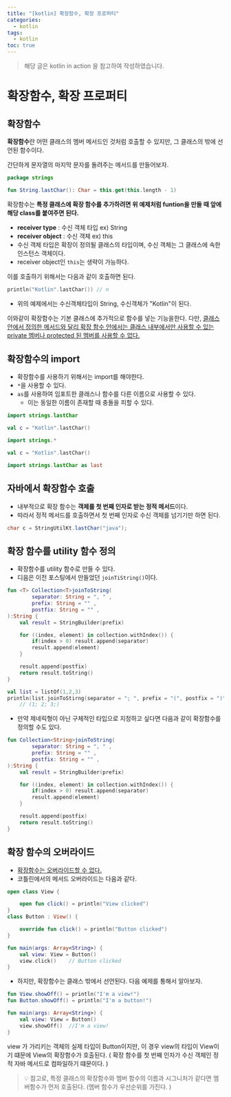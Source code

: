 ```yaml
---
title: "[kotlin] 확장함수, 확장 프로퍼티"
categories:
  - kotlin
tags:
  - kotlin
toc: true
---
```

> 해당 글은 kotlin in action 을 참고하여 작성하였습니다. 

# **확장함수, 확장 프로퍼티**

## **확장함수**
**확장함수**란 어떤 클래스의 멤버 메서드인 것처럼 호출할 수 있지만, 그 클래스의 밖에 선언된 함수이다. 

간단하게 문자열의 마지막 문자를 돌려주는 메서드를 만들어보자.
```kotlin
package strings

fun String.lastChar(): Char = this.get(this.length - 1)
```
확장함수는 **특정 클래스에 확장 함수를 추가하려면 위 예제처럼 funtion을 만들 때 앞에 해당 class를 붙여주면 된다.** 
* **receiver type** : 수신 객체 타입 ex) String
* **receiver object** : 수신 객체 ex) this
* 수신 객체 타입은 확장이 정의될 클래스의 타입이며, 수신 객체는 그 클래스에 속한 인스턴스 객체이다. 
* receiver object인 `this`는 생략이 가능하다.

이를 호출하기 위해서는 다음과 같이 호출하면 된다. 
```kotlin
println("Kotlin".lastChar()) // n
```
* 위의 예제에서는 수신객체타입이 String, 수신객체가 "Kotlin"이 된다.

이와같이 확장함수는 기본 클래스에 추가적으로 함수를 넣는 기능을한다. 
다만, <u>클래스 안에서 정의한 메서드와 달리 확장 함수 안에서는 클래스 내부에서만 사용할 수 있는 private 멤버나 protected 된 멤버를 사용할 수 없다.</u>

## **확장함수의 import**
* 확장함수를 사용하기 위해서는 import를 해야한다. 
* `*`을 사용할 수 있다.
* `as`를 사용하여 임포트한 클래스나 함수를 다른 이름으로 사용할 수 있다. 
    * 이는 동일한 이름이 존재할 때 충돌을 피할 수 있다.
```kotlin
import strings.lastChar

val c = "Kotlin".lastChar()
```
```kotlin
import strings.*

val c = "Kotlin".lastChar()
```
```kotlin
import strings.lastChar as last
```

## **자바에서 확장함수 호출**
* 내부적으로 확장 함수는 **객체를 첫 번째 인자로 받는 정적 메서드**이다. 
* 따라서 정적 메서드를 호출하면서 첫 번째 인자로 수신 객체를 넘기기만 하면 된다. 
```java
char c = StringUtilKt.lastChar("java");
```

## **확장 함수를 utility 함수 정의**
* 확장함수를 utility 함수로 만들 수 있다.
* 디음은 이전 포스팅에서 만들었던 `joinTiString()`이다.
```kotlin
fun <T> Collection<T>joinToString(
        separator: String = ", " ,
        prefix: String = "" ,
        postfix: String = "" ,
):String {
    val result = StringBuilder(prefix)

    for ((index, element) in collection.withIndex()) {
        if(index > 0) result.append(separator)
        result.append(element)
    }

    result.append(postfix)
    return result.toString()
}
```
```kotlin
val list = listOf(1,2,3)
println(list.joinToStirng(separator = "; ", prefix = "(", postfix = ")"))
    // (1; 2; 3;)
```
* 만약 제네릭형이 아닌 구체적인 타입으로 지정하고 싶다면 다음과 같이 확장함수를 정의할 수도 있다.
```kotlin
fun Collection<String>joinToString(
        separator: String = ", " ,
        prefix: String = "" ,
        postfix: String = "" ,
):String {
    val result = StringBuilder(prefix)

    for ((index, element) in collection.withIndex()) {
        if(index > 0) result.append(separator)
        result.append(element)
    }

    result.append(postfix)
    return result.toString()
}
```

## **확장 함수의 오버라이드**
* <u>확장함수는 오버라이드할 수 없다.</u>
* 코틀린에서의 메서드 오버라이드는 다음과 같다.
```kotlin
open class View {

    open fun click() = println("View clicked")
}
class Button : View() {

    override fun click() = println("Button clicked")
}

fun main(args: Array<String>) {
    val view: View = Button()
    view.click()    // Button clicked
}

```
* 하지만, 확장함수는 클래스 밖에서 선언된다. 다음 예제를 통해서 알아보자.
```kotlin
fun View.showOff() = println("I'm a view!")
fun Button.showOff() = println("I'm a button!")

fun main(args: Array<String>) {
    val view: View = Button()
    view.showOff()  //I'm a view!
}
```
view 가 가리키는 객체의 실제 타입이 Button이지만, 이 경우 view의 타입이 View이기 떄문에 View의 확장함수가 호출된다. ( 확장 함수를 첫 번째 인자가 수신 객체인 정적 자바 메서드로 컴파일하기 떄문이다. )

> 💡 참고로, 특정 클래스의 확장함수와 멤버 함수의 이름과 시그니처가 같다면 멤버함수가 먼저 호출된다. (멤버 함수가 우선순위를 가진다. )
